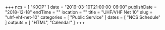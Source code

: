 +++
ncs = [ "K0OP" ]
date = "2019-03-10T21:00:00-06:00"
publishDate = "2018-12-18"
endTime = ""
location = ""
title = "UHF/VHF Net 10"
slug = "uhf-vhf-net-10"
categories = [ "Public Service" ]
dates = [ "NCS Schedule" ]
outputs = [ "HTML", "Calendar" ]
+++
